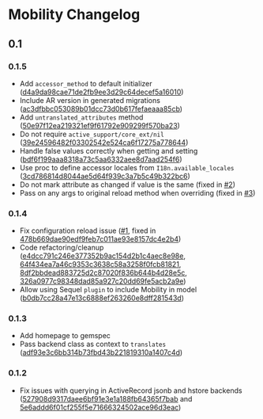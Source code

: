 # Mobility Changelog

## 0.1

### 0.1.5
* Add `accessor_method` to default initializer ([d4a9da98cae71de2fb9ee3d29c64decef5a16010](https://github.com/shioyama/mobility/commit/d4a9da98cae71de2fb9ee3d29c64decef5a16010))
* Include AR version in generated migrations ([ac3dfbbc053089b01dcc73d0b617fefaeaaa85cb](https://github.com/shioyama/mobility/commit/ac3dfbbc053089b01dcc73d0b617fefaeaaa85cb))
* Add `untranslated_attributes` method ([50e97f12ea219321ef9f61792e909299f570ba23](https://github.com/shioyama/mobility/commit/50e97f12ea219321ef9f61792e909299f570ba23))
* Do not require `active_support/core_ext/nil` ([39e24596482f03302542e524ca6f17275a778644](https://github.com/shioyama/mobility/commit/39e24596482f03302542e524ca6f17275a778644))
* Handle false values correctly when getting and setting ([bdf6f199aaa8318a73c5aa6332aee8d7aad254f6](https://github.com/shioyama/mobility/commit/bdf6f199aaa8318a73c5aa6332aee8d7aad254f6))
* Use proc to define accessor locales from `I18n.available_locales` ([3cd786814d8044ae5d64f939c3a7b5c49b322bc6](https://github.com/shioyama/mobility/commit/3cd786814d8044ae5d64f939c3a7b5c49b322bc6))
* Do not mark attribute as changed if value is the same (fixed in [#2](https://github.com/shioyama/mobility/pull/2))
* Pass on any args to original reload method when overriding (fixed in [#3](https://github.com/shioyama/mobility/pull/3))

### 0.1.4
* Fix configuration reload issue ([#1](https://github.com/shioyama/mobility/issues/1), fixed in [478b669dae90edf9feb7c011ae93e8157dc4e2b4](https://github.com/shioyama/mobility/commit/478b669dae90edf9feb7c011ae93e8157dc4e2b4))
* Code refactoring/cleanup ([e4dcc791c246e377352b9ac154d2b1c4aec8e98e](https://github.com/shioyama/mobility/commit/e4dcc791c246e377352b9ac154d2b1c4aec8e98e), [64f434ea7a46c9353c3638c58a3258f0fcb81821](https://github.com/shioyama/mobility/commit/64f434ea7a46c9353c3638c58a3258f0fcb81821), [8df2bbdead883725d2c87020f836b644b4d28e5c](https://github.com/shioyama/mobility/commit/8df2bbdead883725d2c87020f836b644b4d28e5c), [326a0977c98348dad85a927c20dd69fe5acb2a9e](https://github.com/shioyama/mobility/commit/326a0977c98348dad85a927c20dd69fe5acb2a9e))
* Allow using Sequel `plugin` to include Mobility in model ([b0db7cc28a47e13c6888ef263260e8dff281543d](https://github.com/shioyama/mobility/commit/b0db7cc28a47e13c6888ef263260e8dff281543d))

### 0.1.3

* Add homepage to gemspec
* Pass backend class as context to `translates`
  ([adf93e3c6bb314b73fbd43b221819310a1407c4d](https://github.com/shioyama/mobility/commit/adf93e3c6bb314b73fbd43b221819310a1407c4d))

### 0.1.2

* Fix issues with querying in ActiveRecord jsonb and hstore backends
  ([527908d9317daee6bf91e3e1a188fb64365f7bab](https://github.com/shioyama/mobility/commit/527908d9317daee6bf91e3e1a188fb64365f7bab)
  and
  [5e6addd6f01cf255f5e71666324502ace96d3eac](https://github.com/shioyama/mobility/commit/5e6addd6f01cf255f5e71666324502ace96d3eac))
